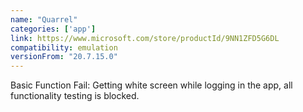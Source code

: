 ```yaml
---
name: "Quarrel"
categories: ['app']
link: https://www.microsoft.com/store/productId/9NN1ZFD5G6DL
compatibility: emulation
versionFrom: "20.7.15.0"
---
```


Basic Function Fail: Getting white screen while logging in the app, all functionality testing is blocked.